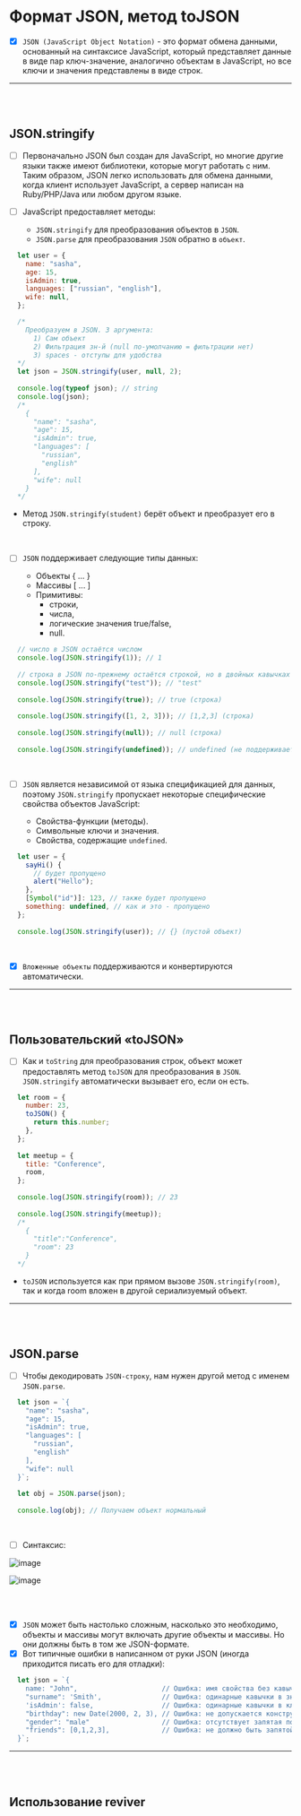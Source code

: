 # Формат JSON, метод toJSON

- [x] `JSON (JavaScript Object Notation)` - это формат обмена данными, основанный на синтаксисе JavaScript, который представляет данные в виде пар ключ-значение, аналогично объектам в JavaScript, но все ключи и значения представлены в виде строк.

<hr>
<br>
<br>

<h2>JSON.stringify</h2>

- [ ] Первоначально JSON был создан для JavaScript, но многие другие языки также имеют библиотеки, которые могут работать с ним. Таким образом, JSON легко использовать для обмена данными, когда клиент использует JavaScript, а сервер написан на Ruby/PHP/Java или любом другом языке.

- [ ] JavaScript предоставляет методы:

  + `JSON.stringify` для преобразования объектов в `JSON`.
  + `JSON.parse` для преобразования `JSON` обратно в `объект`.
     
```javascript
  let user = {
    name: "sasha",
    age: 15,
    isAdmin: true,
    languages: ["russian", "english"],
    wife: null,
  };

  /*
    Преобразуем в JSON. 3 аргумента:
      1) Сам объект
      2) Фильтрация зн-й (null по-умолчанию = фильтрации нет)
      3) spaces - отступы для удобства
  */
  let json = JSON.stringify(user, null, 2);
  
  console.log(typeof json); // string
  console.log(json);
  /*
    {
      "name": "sasha",
      "age": 15,
      "isAdmin": true,
      "languages": [
        "russian",
        "english"
      ],
      "wife": null
    }
  */
```

+ Метод `JSON.stringify(student)` берёт объект и преобразует его в строку.

<br>

- [ ] `JSON` поддерживает следующие типы данных:

  + Объекты { ... }
  + Массивы [ ... ]
  + Примитивы:
    + строки,
    + числа,
    + логические значения true/false,
    + null.

```javascript
  // число в JSON остаётся числом
  console.log(JSON.stringify(1)); // 1
  
  // строка в JSON по-прежнему остаётся строкой, но в двойных кавычках
  console.log(JSON.stringify("test")); // "test"
  
  console.log(JSON.stringify(true)); // true (строка)
  
  console.log(JSON.stringify([1, 2, 3])); // [1,2,3] (строка)
  
  console.log(JSON.stringify(null)); // null (строка)
  
  console.log(JSON.stringify(undefined)); // undefined (не поддерживается)
```

<br>

- [ ] `JSON` является независимой от языка спецификацией для данных, поэтому `JSON.stringify` пропускает некоторые специфические свойства объектов JavaScript:

  + Свойства-функции (методы).
  + Символьные ключи и значения.
  + Свойства, содержащие `undefined`.

```javascript
  let user = {
    sayHi() {
      // будет пропущено
      alert("Hello");
    },
    [Symbol("id")]: 123, // также будет пропущено
    something: undefined, // как и это - пропущено
  };
  
  console.log(JSON.stringify(user)); // {} (пустой объект)
```

<br>

- [x] `Вложенные объекты` поддерживаются и конвертируются автоматически.

<hr>
<br>
<br>

<h2>Пользовательский «toJSON»</h2>

- [ ] Как и `toString` для преобразования строк, объект может предоставлять метод `toJSON` для преобразования в `JSON`. `JSON.stringify` автоматически вызывает его, если он есть.

```javascript
  let room = {
    number: 23,
    toJSON() {
      return this.number;
    },
  };
  
  let meetup = {
    title: "Conference",
    room,
  };
  
  console.log(JSON.stringify(room)); // 23
  
  console.log(JSON.stringify(meetup));
  /*
    {
      "title":"Conference",
      "room": 23
    }
  */
```

+ `toJSON` используется как при прямом вызове `JSON.stringify(room)`, так и когда room вложен в другой сериализуемый объект.

<hr>
<br>
<br>

<h2>JSON.parse</h2>

- [ ] Чтобы декодировать `JSON-строку`, нам нужен другой метод с именем `JSON.parse`.

```javascript
  let json = `{
    "name": "sasha",
    "age": 15,
    "isAdmin": true,
    "languages": [
      "russian",
      "english"
    ],
    "wife": null
  }`;
  
  let obj = JSON.parse(json);
  
  console.log(obj); // Получаем объект нормальный
```

<br>

- [ ] Синтаксис:

![image](https://github.com/acidshotgun/learn-js-vanilla/assets/117285472/72bf85bd-7455-4e86-a0b7-c50eee7693d5)

![image](https://github.com/acidshotgun/learn-js-vanilla/assets/117285472/8ce7e242-b4dc-40c2-beb3-366b504527d1)

<br>
<br>

- [x] `JSON` может быть настолько сложным, насколько это необходимо, объекты и массивы могут включать другие объекты и массивы. Но они должны быть в том же JSON-формате.
- [x] Вот типичные ошибки в написанном от руки JSON (иногда приходится писать его для отладки):

```javascript
  let json = `{
    name: "John",                     // Ошибка: имя свойства без кавычек
    "surname": 'Smith',               // Ошибка: одинарные кавычки в значении (должны быть двойными)
    'isAdmin': false,                 // Ошибка: одинарные кавычки в ключе (должны быть двойными)
    "birthday": new Date(2000, 2, 3), // Ошибка: не допускается конструктор "new", только значения
    "gender": "male"                  // Ошибка: отсутствует запятая после непоследнего свойства
    "friends": [0,1,2,3],             // Ошибка: не должно быть запятой после последнего свойства
  }`;
```

<hr>
<br>
<br>

<h2>Использование reviver</h2>

